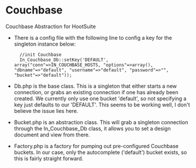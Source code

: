Couchbase
=========

Couchbase Abstraction for HootSuite

- There is a config file with the following line to config a key for the singleton instance below:

        //init Couchbase
        In_Couchbase_Db::setKey('DEFAULT', array("conn"=>IN_COUCHBASE_HOSTS, "options"=>array(), "dbname"=>"default", "username"=>"default", "password"=>"", "bucket"=>"default"));


- Db.php is the base class.
This is a singleton that either starts a new connection, or grabs an existing connection if one has already been created. We currently only use one bucket 'default', so not specifying a key just defaults to our 'DEFAULT'. This seems to be working well, I don't believe the issue lies here.

- Bucket.php is an abstraction class.
This will grab a singleton connection through the In_Couchbase_Db class, it allows you to set a design document and view from there.

- Factory.php is a factory for pumping out pre-configured Couchbase buckets.
In our case, only the autocomplete ('default') bucket exists, so this is fairly straight forward.
